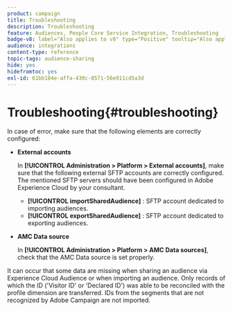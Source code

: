 ```yaml
---
product: campaign
title: Troubleshooting
description: Troubleshooting
feature: Audiences, People Core Service Integration, Troubleshooting
badge-v8: label="Also applies to v8" type="Positive" tooltip="Also applies to Campaign v8"
audience: integrations
content-type: reference
topic-tags: audience-sharing
hide: yes
hidefromtoc: yes
exl-id: 61bb184e-affa-430c-8571-56e911cd5a3d
---
```

# Troubleshooting{#troubleshooting}

 

In case of error, make sure that the following elements are correctly configured:

* **External accounts**

  In **[!UICONTROL Administration > Platform > External accounts]**, make sure that the following external SFTP accounts are correctly configured. The mentioned SFTP servers should have been configured in Adobe Experience Cloud by your consultant.

    * **[!UICONTROL importSharedAudience]** : SFTP account dedicated to importing audiences.
    * **[!UICONTROL exportSharedAudience]** : SFTP account dedicated to exporting audiences.

* **AMC Data source**

  In **[!UICONTROL Administration > Platform > AMC Data sources]**, check that the AMC Data source is set properly.

It can occur that some data are missing when sharing an audience via Experience Cloud Audience or when importing an audience. Only records of which the ID ('Visitor ID' or 'Declared ID') was able to be reconciled with the profile dimension are transferred. IDs from the segments that are not recognized by Adobe Campaign are not imported.
